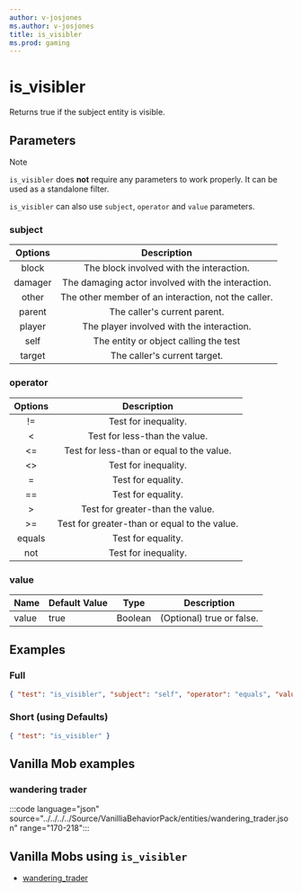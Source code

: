 ```yaml
---
author: v-josjones
ms.author: v-josjones
title: is_visibler
ms.prod: gaming
---
```


# is_visibler

Returns true if the subject entity is visible.

## Parameters

> [!Note]
> `is_visibler` does **not** require any parameters to work properly. It can be used as a standalone filter.

`is_visibler` can also use `subject`, `operator` and `value` parameters.


### subject

| Options| Description |
|:-----------:|:-----------:|
| block| The block involved with the interaction. |
| damager| The damaging actor involved with the interaction. |
| other| The other member of an interaction, not the caller. |
| parent| The caller's current parent. |
| player| The player involved with the interaction. |
| self| The entity or object calling the test |
| target| The caller's current target. |

### operator

| Options| Description |
|:-----------:|:-----------:|
| !=| Test for inequality. |
| <| Test for less-than the value. |
| <=| Test for less-than or equal to the value. |
| <>| Test for inequality. |
| =| Test for equality. |
| ==| Test for equality. |
| >| Test for greater-than the value. |
| >=| Test for greater-than or equal to the value. |
| equals| Test for equality. |
| not| Test for inequality. |

### value

|Name |Default Value  |Type  |Description  |
|---------|---------|---------|---------|
|value |true |Boolean |(Optional) true or false. |

## Examples

### Full

```json
{ "test": "is_visibler", "subject": "self", "operator": "equals", "value": "true"}
```

### Short (using Defaults)

```json
{ "test": "is_visibler" }
```

## Vanilla Mob examples

### wandering trader

:::code language="json" source="../../../../Source/VanilliaBehaviorPack/entities/wandering_trader.json" range="170-218":::

## Vanilla Mobs using `is_visibler`

- [wandering_trader](../../../../Source/VanillaBehaviorPack_Snippets/entities/wandering_trader.md)
